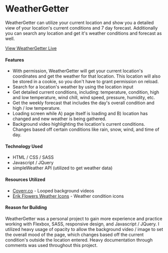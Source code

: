 # WeatherGetter

WeatherGetter can utilize your current location and show you a detailed view of your location's current conditions and 7 day forecast.
Additionally you can search any location and get it's weather conditions and forecast as well.

[View WeatherGetter Live](https://tomgobich.github.io/weathergetter/)

#### Features
- With permission, WeatherGetter will get your current location's coordinates and get the weather for that location. This location will also be stored in a cookie, so you don't have to grant permission on reload.
- Search for a location's weather by using the location input
- Get detailed current conditions, including: temperature, condition, high and low temperature, wind chill, wind speed, pressure, humidity, etc.
- Get the weekly forecast that includes the day's overall condition and high / low temperature.
- Loading screen while A) page itself is loading and B) location has changed and new weather is being gathered.
- Background video highlighting the location's current conditions. Changes based off certain conditions like rain, snow, wind, and time of day.

#### Technology Used
- HTML / CSS / SASS
- Javascript / JQuery
- simpleWeather API (utilized to get weather data)

#### Resources Utilized
- [Coverr.co](http://www.coverr.co) - Looped background videos
- [Erik Flowers Weather Icons](https://erikflowers.github.io/weather-icons/) - Weather condition icons

#### Reason for Building
WeatherGetter was a personal project to gain more experience and practice working with Flexbox, SASS, responsive design, and Javascript / JQuery.
I utilized heavy usage of opacity to allow the background video / image to set the overall mood of the page, which changes based off the current condition's outside the location entered.
Heavy documentation through comments was used throughout this project.
